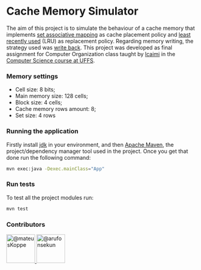 # Cache Memory Simulator

The aim of this project is to simulate the behaviour of a cache memory that implements [set associative mapping](https://en.wikipedia.org/wiki/Cache_placement_policies) as cache placement policy and [least recently used](https://en.wikipedia.org/wiki/Cache_replacement_policies) (LRU) as replacement policy. Regarding memory writing, the strategy used was [write back](https://www.geeksforgeeks.org/write-through-and-write-back-in-cache/).
This project was developed as final assignment for Computer Organization class taught by [lcaimi](https://github.com/lcaimi) in the [Computer Science course at UFFS](https://cc.uffs.edu.br/).

### Memory settings

 - Cell size: 8 bits; 
 - Main memory size: 128 cells;
 - Block size: 4 cells;
 - Cache memory rows amount: 8;
 - Set size: 4 rows
 
### Running the application

Firstly install [jdk](https://www.java.com/pt-BR/download/) in your environment, and then [Apache Maven](https://maven.apache.org/download.cgi), the project/dependency manager tool used in the project. Once you get that done run the following command:

```bash
mvn exec:java -Dexec.mainClass="App"
```

### Run tests

To test all the project modules run:

```bash
mvn test
```
### Contributors

<p>
  <a class="" data-hovercard-type="user" data-hovercard-url="/users/mateusKoppe/hovercard" data-octo-click="hovercard-link-click" data-octo-dimensions="link_type:self" href="/mateusKoppe">
          <img class="d-block avatar-user" src="https://avatars.githubusercontent.com/u/12251731?s=64&amp;v=4" width="75" height="75" alt="@mateusKoppe">
</a>
 
  <a class="" data-hovercard-type="user" data-hovercard-url="/users/arufonsekun/hovercard" data-octo-click="hovercard-link-click" data-octo-dimensions="link_type:self" href="/arufonsekun">
          <img class="d-block avatar-user" src="https://avatars.githubusercontent.com/u/19571204?s=64&amp;v=4" width="75" height="75" alt="@arufonsekun">
</a>
</p>
